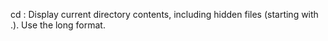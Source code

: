 cd : Display current directory contents, including hidden files (starting with .). Use the long format.
